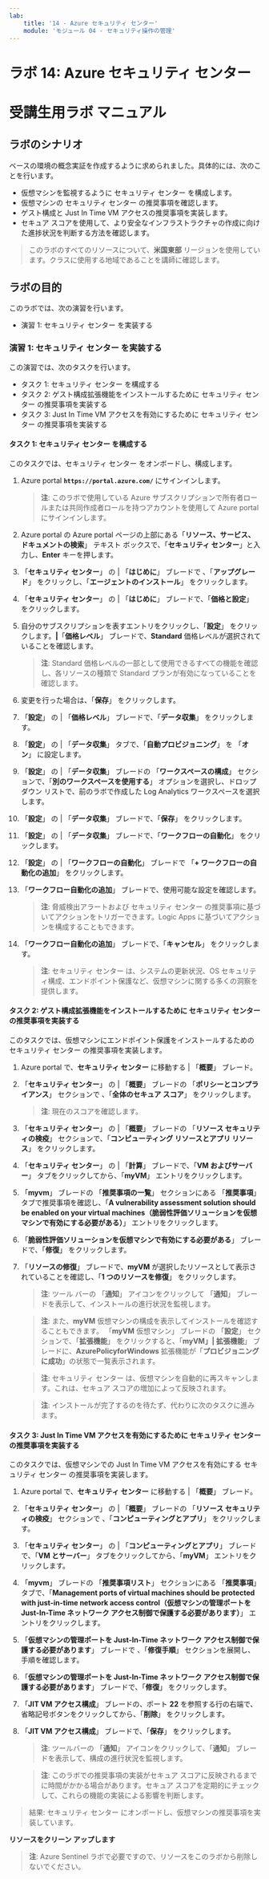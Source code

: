 ```yaml
---
lab:
    title: '14 - Azure セキュリティ センター'
    module: 'モジュール 04 - セキュリティ操作の管理'
---
```


# ラボ 14: Azure セキュリティ センター
# 受講生用ラボ マニュアル

## ラボのシナリオ

ベースの環境の概念実証を作成するように求められました。具体的には、次のことを行います。

- 仮想マシンを監視するように セキュリティ センター を構成します。
- 仮想マシンの セキュリティ センター の推奨事項を確認します。
- ゲスト構成と Just In Time VM アクセスの推奨事項を実装します。 
- セキュア スコアを使用して、より安全なインフラストラクチャの作成に向けた進捗状況を判断する方法を確認します。

> このラボのすべてのリソースについて、**米国東部** リージョンを使用しています。クラスに使用する地域であることを講師に確認します。 

## ラボの目的

このラボでは、次の演習を行います。

- 演習 1: セキュリティ センター を実装する

### 演習 1: セキュリティ センター を実装する

この演習では、次のタスクを行います。

- タスク 1: セキュリティ センター を構成する
- タスク 2: ゲスト構成拡張機能をインストールするために セキュリティ センター の推奨事項を実装する
- タスク 3: Just In Time VM アクセスを有効にするために セキュリティ センター の推奨事項を実装する

#### タスク 1: セキュリティ センター を構成する

このタスクでは、セキュリティ センター をオンボードし、構成します。

1. Azure portal **`https://portal.azure.com/`** にサインインします。

    >**注**: このラボで使用している Azure サブスクリプションで所有者ロールまたは共同作成者ロールを持つアカウントを使用して Azure portal にサインインします。

1. Azure portal の Azure portal ページの上部にある「**リソース、サービス、ドキュメントの検索**」 テキスト ボックスで、「**セキュリティ センター**」と入力し、**Enter** キーを押します。     

1. 「**セキュリティ センター**」 の \| 「**はじめに**」 ブレードで 、「**アップグレード**」 をクリックし、「**エージェントのインストール**」 をクリックします。    
     
1. 「**セキュリティ センター**」 の \| 「**はじめに**」 ブレードで、「**価格と設定**」 をクリックします。  

1. 自分のサブスクリプションを表すエントリをクリックし、「**設定**」 をクリックします。**|**「**価格レベル**」 ブレードで、**Standard** 価格レベルが選択されていることを確認します。   

    >**注**: Standard 価格レベルの一部として使用できるすべての機能を確認し、各リソースの種類で Standard プランが有効になっていることを確認します。 

1. 変更を行った場合は、「**保存**」 をクリックします。 

1. 「**設定**」 の \| 「**価格レベル**」 ブレードで、「**データ収集**」 をクリックします。  

1. 「**設定**」 の \| 「**データ収集**」 タブで、「**自動プロビジョニング**」 を 「**オン**」  に設定します。 

1. 「**設定**」 の \| 「**データ収集**」 ブレードの 「**ワークスペースの構成**」 セクションで、「**別のワークスペースを使用する**」 オプションを選択し、ドロップダウン リストで、前のラボで作成した Log Analytics ワークスペースを選択します。     

1. 「**設定**」 の \| 「**データ収集**」 ブレードで、「**保存**」 をクリックします。  

1. 「**設定**」 の \| 「**データ収集**」 ブレードで、「**ワークフローの自動化**」 をクリックします。  

1. 「**設定**」 の \| 「**ワークフローの自動化**」 ブレードで 「**+ ワークフローの自動化の追加**」 をクリックします。  

1. 「**ワークフロー自動化の追加**」 ブレードで、使用可能な設定を確認します。  

    >**注**: 脅威検出アラートおよび セキュリティ センター の推奨事項に基づいてアクションをトリガーできます。Logic Apps に基づいてアクションを構成することもできます。 

1. 「**ワークフロー自動化の追加**」 ブレードで、「**キャンセル**」 をクリックします。   

    >**注**: セキュリティ センター は、システムの更新状況、OS セキュリティ構成、エンドポイント保護など、仮想マシンに関する多くの洞察を提供します。

#### タスク 2: ゲスト構成拡張機能をインストールするために セキュリティ センター の推奨事項を実装する

このタスクでは、仮想マシンにエンドポイント保護をインストールするための セキュリティ センター の推奨事項を実装します。 

1. Azure portal で、**セキュリティ センター** に移動する \| 「**概要**」 ブレード。 

1. 「**セキュリティ センター**」 の \| 「**概要**」 ブレードの 「**ポリシーとコンプライアンス**」 セクションで 、「**全体のセキュア スコア**」 をクリックします。     

    >**注**: 現在のスコアを確認します。

1. 「**セキュリティ センター**」 の \| 「**概要**」 ブレードの 「**リソース セキュリティの検疫**」 セクションで、「**コンピューティング リソースとアプリ リソース**」 をクリックします。    

1. 「**セキュリティ センター**」 の \| 「**計算**」 ブレードで、「**VM およびサーバー**」 タブをクリックしてから、「**myVM**」 エントリをクリックします。    

1. 「**myvm**」 ブレードの 「**推奨事項の一覧**」 セクションにある 「**推奨事項**」 タブで推奨事項を確認し、「**A vulnerability assessment solution should be enabled on your virtual machines（脆弱性評価ソリューションを仮想マシンで有効にする必要がある）**」 エントリをクリックします。 

1. 「**脆弱性評価ソリューションを仮想マシンで有効にする必要がある**」 ブレードで、「**修復**」 をクリックします。   

1. 「**リソースの修復**」 ブレードで、**myVM** が選択したリソースとして表示されていることを確認し、「**1 つのリソースを修復**」 をクリックします。     

    >**注**: ツール バーの 「**通知**」 アイコンをクリックして 「**通知**」 ブレードを表示して、インストールの進行状況を監視します。    

    >**注**:  また、**myVM** 仮想マシンの構成を表示してインストールを確認することもできます。  「**myVM** 仮想マシン」 ブレードの 「**設定**」 セクションで、「**拡張機能**」 をクリックすると、「**myVM」\| 拡張機能**」 ブレードに、**AzurePolicyforWindows** 拡張機能が「**プロビジョニングに成功**」の状態で一覧表示されます。  

    >**注**: セキュリティ センター は、仮想マシンを自動的に再スキャンします。これは、セキュア スコアの増加によって反映されます。

    >**注**: インストールが完了するのを待たず、代わりに次のタスクに進みます。 

#### タスク 3: Just In Time VM アクセスを有効にするために セキュリティ センター の推奨事項を実装する

このタスクでは、仮想マシンでの Just In Time VM アクセスを有効にする セキュリティ センター の推奨事項を実装します。 

1. Azure portal で、**セキュリティ センター** に移動する | 「**概要**」 ブレード。 

1. 「**セキュリティ センター**」 の \| 「**概要**」 ブレードの 「**リソース セキュリティの検疫**」 セクションで 、「**コンピューティングとアプリ**」 をクリックします。    

1. 「**セキュリティ センター**」 の \| 「**コンピューティングとアプリ**」 ブレードで、「**VM とサーバー**」 タブをクリックしてから、「**myVM**」 エントリをクリックします。    

1. 「**myvm**」 ブレードの 「**推奨事項リスト**」 セクションにある 「**推奨事項**」 タブで、「**Management ports of virtual machines should be protected with just-in-time network access control（仮想マシンの管理ポートを Just-In-Time ネットワーク アクセス制御で保護する必要があります）**」 エントリをクリックします。       

1. 「**仮想マシンの管理ポートを Just-In-Time ネットワーク アクセス制御で保護する必要があります**」 ブレードで 、「**修復手順**」 セクションを展開し、手順を確認します。    

1. 「**仮想マシンの管理ポートを Just-In-Time ネットワーク アクセス制御で保護する必要があります**」 ブレードで、「**修復**」 をクリックします。   

1. 「**JIT VM アクセス構成**」 ブレードの、ポート **22** を参照する行の右端で、省略記号ボタンをクリックしてから、「**削除**」 をクリックします。     

1. 「**JIT VM アクセス構成**」 ブレードで、「**保存**」 をクリックします。

    >**注**: ツールバーの 「**通知**」 アイコンをクリックして、「**通知**」 ブレードを表示して、構成の進行状況を監視します。    

    >**注**: このラボでの推奨事項の実装がセキュア スコアに反映されるまでに時間がかかる場合があります。セキュア スコアを定期的にチェックして、これらの機能の実装による影響を判断します。 

> 結果: セキュリティ センター にオンボードし、仮想マシンの推奨事項を実装しています。 

**リソースをクリーン アップします**

>**注**: Azure Sentinel ラボで必要ですので、リソースをこのラボから削除しないでください。
